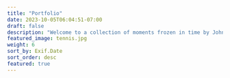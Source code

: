 ```yaml
---
title: "Portfolio"
date: 2023-10-05T06:04:51-07:00
draft: false
description: "Welcome to a collection of moments frozen in time by John Nguyen. Each photograph is a testament to my passion for capturing the world around me. From the vibrant hues of a sunset to the intricate details of everyday life, these images represent my unique perspective. They are more than just pictures; they are stories waiting to be told. Dive in and experience the world through my lens."
featured_image: tennis.jpg
weight: 6
sort_by: Exif.Date
sort_order: desc
featured: true
---
```


